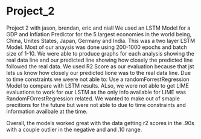 # Project_2
Project 2 with jason, brendan, eric and niall
We used an LSTM Model for a GDP and Inflation Predictor for the 5 largest economies in the world being, China, Unites States, Japan, Germany and India.
This was a two layer LSTM Model.
Most of our anaysis was done using 200-1000 epochs and batch size of 1-10.
We were able to produce graphs for each analysis showing the real data line and our predicted line showing how closely the predicted line followed the real data. 
We used R2 Score as our evaluation because that jst lets us know how closely our predicted lione was to the real data line. 
Due to time constraints we weere not able to: Use a randomForrestRegression Model to compare with LSTM results. ALso, we were not able to get LIME evaluations to work for our LSTM as the only info available for LIME was RandomFOrrestRegression related. 
We wanted to make out of smaple precitions for the future but were not able to due to time constraints and information availbale at the time.

Overall, the models worked great with the data getting r2 scores in the .90s with a couple outlier in the negative and and .10 range. 
